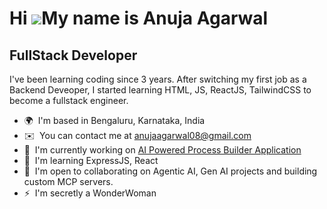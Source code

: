 Hi ![](https://user-images.githubusercontent.com/18350557/176309783-0785949b-9127-417c-8b55-ab5a4333674e.gif)My name is Anuja Agarwal
=====================================================================================================================================

FullStack Developer
-------------------

I've been learning coding since 3 years. After switching my first job as a Backend Deveoper, I started learning HTML, JS, ReactJS, TailwindCSS to become a fullstack engineer.

* 🌍  I'm based in Bengaluru, Karnataka, India
* ✉️  You can contact me at [anujaagarwal08@gmail.com](mailto:anujaagarwal08@gmail.com)
* 🚀  I'm currently working on [AI Powered Process Builder Application](http://github.com/anujaagarwal/AI-Powered-Process-Builder)
* 🧠  I'm learning ExpressJS, React
* 🤝  I'm open to collaborating on Agentic AI, Gen AI projects and building custom MCP servers.
* ⚡  I'm secretly a WonderWoman

